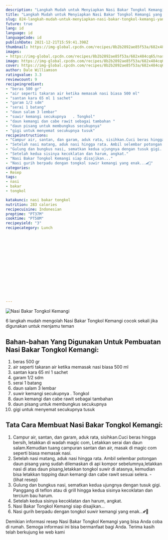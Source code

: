 ```yaml
---
description: "Langkah Mudah untuk Menyiapkan Nasi Bakar Tongkol Kemangi yang Lezat"
title: "Langkah Mudah untuk Menyiapkan Nasi Bakar Tongkol Kemangi yang Lezat"
slug: 824-langkah-mudah-untuk-menyiapkan-nasi-bakar-tongkol-kemangi-yang-lezat
future: true
lang: id
language: id
languageCode: id
publishDate: 2021-12-21T15:59:41.398Z 
thumbnail: https://img-global.cpcdn.com/recipes/8b2b2892ae85f53a/682x484cq65/nasi-bakar-tongkol-kemangi-foto-resep-utama.png
images:
- https://img-global.cpcdn.com/recipes/8b2b2892ae85f53a/682x484cq65/nasi-bakar-tongkol-kemangi-foto-resep-utama.png
image: https://img-global.cpcdn.com/recipes/8b2b2892ae85f53a/682x484cq65/nasi-bakar-tongkol-kemangi-foto-resep-utama.png
cover: https://img-global.cpcdn.com/recipes/8b2b2892ae85f53a/682x484cq65/nasi-bakar-tongkol-kemangi-foto-resep-utama.png
author: Dale Williamson
ratingvalue: 3.3
reviewcount: 9
recipeingredient:
- "beras 500 gr"
- "air seperti takaran air ketika memasak nasi biasa 500 ml"
- "santan kara 65 ml 1 sachet"
- "garam 1/2 sdm"
- "serai 1 batang"
- "daun salam 3 lembar"
- "suwir kemangi secukupnya   . Tongkol"
- "daun kemangi dan cabe rawit sebagai tambahan "
- "daun pisang untuk membungkus secukupnya"
- "gigi untuk menyemat secukupnya tusuk"
recipeinstructions:
- "Campur air, santan, dan garam, aduk rata, sisihkan.Cuci beras hingga bersih, letakkan di wadah magic com, Letakkan serai dan daun salam.Kemudian tuang campuran santan dan air, masak di magic com seperti biasa memasak nasi."
- "Setelah nasi matang, aduk nasi hingga rata. Ambil selembar potongan daun pisang yang sudah dilemaskan di api kompor sebelumnya,letakkan nasi di atas daun pisang,letakkan tongkol suwir di atasnya, kemudian bisa letakkan topping daun kemangi dan cabe rawit sesuai selera.           (lihat resep)"
- "Gulung dan bungkus nasi, sematkan kedua ujungnya dengan tusuk gigi. Panggang di teflon atau di grill hingga kedua sisinya kecoklatan dan tercium bau harum."
- "Setelah kedua sisinya kecoklatan dan harum, angkat."
- "Nasi Bakar Tongkol Kemangi siap disajikan..."
- "Nasi gurih berpadu dengan tongkol suwir kemangi yang enak...💕🤤"
categories:
- Resep
tags:
- nasi
- bakar
- tongkol

katakunci: nasi bakar tongkol 
nutrition: 283 calories
recipecuisine: Indonesian
preptime: "PT37M"
cooktime: "PT58M"
recipeyield: "3"
recipecategory: Lunch


     
    
    
    
    
    
    
    
    
    
    
      
    
---
```



![Nasi Bakar Tongkol Kemangi](https://img-global.cpcdn.com/recipes/8b2b2892ae85f53a/682x484cq65/nasi-bakar-tongkol-kemangi-foto-resep-utama.png)

6 langkah mudah mengolah  Nasi Bakar Tongkol Kemangi cocok sekali jika digunakan untuk menjamu teman

<!--inarticleads1-->

## Bahan-bahan Yang Digunakan Untuk Pembuatan Nasi Bakar Tongkol Kemangi:

1. beras 500 gr
1. air seperti takaran air ketika memasak nasi biasa 500 ml
1. santan kara 65 ml 1 sachet
1. garam 1/2 sdm
1. serai 1 batang
1. daun salam 3 lembar
1. suwir kemangi secukupnya   . Tongkol
1. daun kemangi dan cabe rawit sebagai tambahan 
1. daun pisang untuk membungkus secukupnya
1. gigi untuk menyemat secukupnya tusuk



<!--inarticleads2-->

## Tata Cara Membuat Nasi Bakar Tongkol Kemangi:

1. Campur air, santan, dan garam, aduk rata, sisihkan.Cuci beras hingga bersih, letakkan di wadah magic com, Letakkan serai dan daun salam.Kemudian tuang campuran santan dan air, masak di magic com seperti biasa memasak nasi.
1. Setelah nasi matang, aduk nasi hingga rata. Ambil selembar potongan daun pisang yang sudah dilemaskan di api kompor sebelumnya,letakkan nasi di atas daun pisang,letakkan tongkol suwir di atasnya, kemudian bisa letakkan topping daun kemangi dan cabe rawit sesuai selera. -           (lihat resep)
1. Gulung dan bungkus nasi, sematkan kedua ujungnya dengan tusuk gigi. Panggang di teflon atau di grill hingga kedua sisinya kecoklatan dan tercium bau harum.
1. Setelah kedua sisinya kecoklatan dan harum, angkat.
1. Nasi Bakar Tongkol Kemangi siap disajikan...
1. Nasi gurih berpadu dengan tongkol suwir kemangi yang enak...💕🤤




Demikian informasi  resep Nasi Bakar Tongkol Kemangi   yang bisa Anda coba di rumah. Semoga informasi ini bisa bermanfaat bagi Anda. Terima kasih telah berkujung ke web kami
